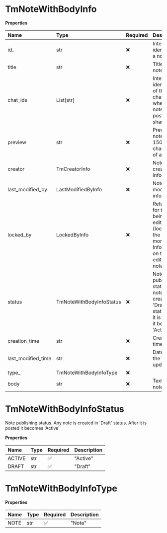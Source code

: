 # TmNoteWithBodyInfo

**Properties**

| Name               | Type                     | Required | Description                                                                                                 |
| :----------------- | :----------------------- | :------- | :---------------------------------------------------------------------------------------------------------- |
| id\_               | str                      | ❌       | Internal identifier of a note                                                                               |
| title              | str                      | ❌       | Title of a note                                                                                             |
| chat_ids           | List[str]                | ❌       | Internal identifiers of the chat(s) where the note is posted or shared.                                     |
| preview            | str                      | ❌       | Preview of a note (first 150 characters of a body)                                                          |
| creator            | TmCreatorInfo            | ❌       | Note creator information                                                                                    |
| last_modified_by   | LastModifiedByInfo       | ❌       | Note last modification information                                                                          |
| locked_by          | LockedByInfo             | ❌       | Returned for the note being edited (locked) at the current moment. Information on the user editing the note |
| status             | TmNoteWithBodyInfoStatus | ❌       | Note publishing status. Any note is created in 'Draft' status. After it is posted it becomes 'Active'       |
| creation_time      | str                      | ❌       | Creation time                                                                                               |
| last_modified_time | str                      | ❌       | Datetime of the note last update                                                                            |
| type\_             | TmNoteWithBodyInfoType   | ❌       |                                                                                                             |
| body               | str                      | ❌       | Text of a note                                                                                              |

# TmNoteWithBodyInfoStatus

Note publishing status. Any note is created in 'Draft' status. After it is posted it becomes 'Active'

**Properties**

| Name   | Type | Required | Description |
| :----- | :--- | :------- | :---------- |
| ACTIVE | str  | ✅       | "Active"    |
| DRAFT  | str  | ✅       | "Draft"     |

# TmNoteWithBodyInfoType

**Properties**

| Name | Type | Required | Description |
| :--- | :--- | :------- | :---------- |
| NOTE | str  | ✅       | "Note"      |

<!-- This file was generated by liblab | https://liblab.com/ -->

